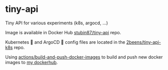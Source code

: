 # tiny-api
Tiny API for various experiments (k8s, argocd, ...)

Image is available in Docker Hub [stubin87/tiny-api](https://hub.docker.com/repository/docker/stubin87/tiny-api) repo.

Kubernetes 🚢 and ArgoCD 🐙 config files are located in the [2beens/tiny-api-k8s](https://github.com/2beens/tiny-api-k8s) repo.

Using [actions/build-and-push-docker-images](https://github.com/marketplace/actions/build-and-push-docker-images) to build and push new docker images to [my dockerhub](https://hub.docker.com/repository/docker/stubin87/tiny-api).
